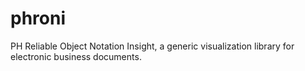 # phroni
PH Reliable Object Notation Insight, a generic visualization library for electronic business documents.

